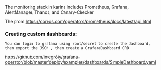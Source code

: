 
The monitoring stack in karina includes Prometheus, Grafana, AlertManager, Thanos, and Canary-Checker

The prom
https://coreos.com/operators/prometheus/docs/latest/api.html


### Creating custom dashboards:

    You can login to grafana using root/secret to create the dashboard, then export the JSON , then create a GrafanaDashboard CRD

https://github.com/integr8ly/grafana-operator/blob/master/deploy/examples/dashboards/SimpleDashboard.yaml
